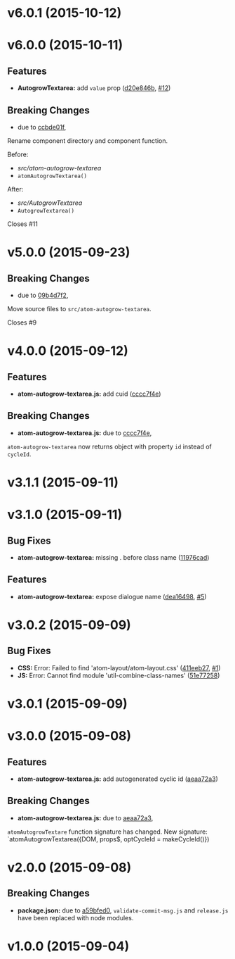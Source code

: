 # v6.0.1 (2015-10-12)


# v6.0.0 (2015-10-11)


## Features

- **AutogrowTextarea:** add `value` prop
  ([d20e846b](https://github.com/CyclicMaterials/atom-autogrow-textarea/commits/d20e846bc812d6cca5ac6194eb292b4d0e698cc7),
   [#12](https://github.com/CyclicMaterials/atom-autogrow-textarea/issues/12))


## Breaking Changes

- due to [ccbde01f](https://github.com/CyclicMaterials/atom-autogrow-textarea/commits/ccbde01f0c09a6dd85cc4c99999ffd1c8b082f67),
 

Rename component directory and component function.

Before:
- *src/atom-autogrow-textarea*
- `atomAutogrowTextarea()`

After:
- *src/AutogrowTextarea*
- `AutogrowTextarea()`

Closes #11



# v5.0.0 (2015-09-23)


## Breaking Changes

- due to [09b4d7f2](https://github.com/CyclicMaterials/atom-autogrow-textarea/commits/09b4d7f274774b367efd8dec7a4e818fdfc24709),
 

Move source files to `src/atom-autogrow-textarea`.

Closes #9



# v4.0.0 (2015-09-12)


## Features

- **atom-autogrow-textarea.js:** add cuid
  ([cccc7f4e](https://github.com/CyclicMaterials/atom-autogrow-textarea/commits/cccc7f4ed3f104d51419ccaff351d357b1df304f))


## Breaking Changes

- **atom-autogrow-textarea.js:** due to [cccc7f4e](https://github.com/CyclicMaterials/atom-autogrow-textarea/commits/cccc7f4ed3f104d51419ccaff351d357b1df304f),
 

`atom-autogrow-textarea` now returns object with property `id` instead of `cycleId`.



# v3.1.1 (2015-09-11)


# v3.1.0 (2015-09-11)


## Bug Fixes

- **atom-autogrow-textarea:** missing . before class name
  ([11976cad](https://github.com/CyclicMaterials/atom-autogrow-textarea/commits/11976cadd6c97763abc889b040b1867ac5c7eb00))


## Features

- **atom-autogrow-textarea:** expose dialogue name
  ([dea16498](https://github.com/CyclicMaterials/atom-autogrow-textarea/commits/dea1649865f0b901e7e1d335414d5758b5bf95fd),
   [#5](https://github.com/CyclicMaterials/atom-autogrow-textarea/issues/5))


# v3.0.2 (2015-09-09)


## Bug Fixes

- **CSS:** Error: Failed to find 'atom-layout/atom-layout.css'
  ([411eeb27](https://github.com/CyclicMaterials/atom-autogrow-textarea/commits/411eeb27d315931080aff8ce52cbe891d6152d6e),
   [#1](https://github.com/CyclicMaterials/atom-autogrow-textarea/issues/1))
- **JS:** Error: Cannot find module 'util-combine-class-names'
  ([51e77258](https://github.com/CyclicMaterials/atom-autogrow-textarea/commits/51e77258264a98d84eacd8a5b4f670605ac2fa1d))


# v3.0.1 (2015-09-09)


# v3.0.0 (2015-09-08)


## Features

- **atom-autogrow-textarea.js:** add autogenerated cyclic id
  ([aeaa72a3](https://github.com/CyclicMaterials/atom-autogrow-textarea/commits/aeaa72a3b447f0e01d330edcb9306fc90ec738c3))


## Breaking Changes

- **atom-autogrow-textarea.js:** due to [aeaa72a3](https://github.com/CyclicMaterials/atom-autogrow-textarea/commits/aeaa72a3b447f0e01d330edcb9306fc90ec738c3),
 

`atomAutogrowTextare` function signature has changed.
New signature: `atomAutogrowTextarea({DOM, props$, optCycleId = makeCycleId()})



# v2.0.0 (2015-09-08)


## Breaking Changes

- **package.json:** due to [a59bfed0](https://github.com/CyclicMaterials/atom-autogrow-textarea/commits/a59bfed0991950326997c40f6ab1762ce0c8b6c5),
  `validate-commit-msg.js` and `release.js` have been replaced with node modules.



# v1.0.0 (2015-09-04)


